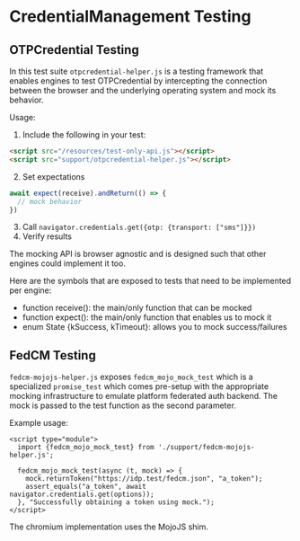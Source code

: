 # CredentialManagement Testing

## OTPCredential Testing

In this test suite `otpcredential-helper.js` is a testing framework that enables
engines to test OTPCredential by intercepting the connection between the browser
and the underlying operating system and mock its behavior.

Usage:

1. Include the following in your test:
```html
<script src="/resources/test-only-api.js"></script>
<script src="support/otpcredential-helper.js"></script>
```
2. Set expectations
```javascript
await expect(receive).andReturn(() => {
  // mock behavior
})
```
3. Call `navigator.credentials.get({otp: {transport: ["sms"]}})`
4. Verify results

The mocking API is browser agnostic and is designed such that other engines
could implement it too.

Here are the symbols that are exposed to tests that need to be implemented
per engine:

- function receive(): the main/only function that can be mocked
- function expect(): the main/only function that enables us to mock it
- enum State {kSuccess, kTimeout}: allows you to mock success/failures

## FedCM Testing

`fedcm-mojojs-helper.js` exposes `fedcm_mojo_mock_test` which is a specialized
`promise_test` which comes pre-setup with the appropriate mocking infrastructure
to emulate platform federated auth backend. The mock is passed to the test
function as the second parameter.

Example usage:
```
<script type="module">
  import {fedcm_mojo_mock_test} from './support/fedcm-mojojs-helper.js';

  fedcm_mojo_mock_test(async (t, mock) => {
    mock.returnToken("https://idp.test/fedcm.json", "a_token");
    assert_equals("a_token", await navigator.credentials.get(options));
  }, "Successfully obtaining a token using mock.");
</script>
```

The chromium implementation uses the MojoJS shim.
